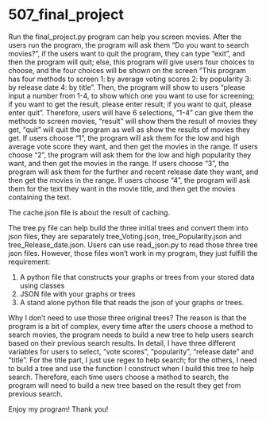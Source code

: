 # 507_final_project

Run the final_project.py program can help you screen movies.
After the users run the program, the program will ask them “Do you want to search movies?”, if the users want to quit the program, they can type “exit”, and then the program will quit; else, this program will give users four choices to choose, and the four choices will be shown on the screen “This program has four methods to screen 1: by average voting scores 2: by popularity 3: by release date 4: by title”. Then, the program will show to users “please input a number from 1-4, to show which one you want to use for screening; if you want to get the result, please enter result; if you want to quit, please enter quit”. Therefore, users will have 6 selections, “1-4” can give them the methods to screen movies, “result” will show them the result of movies they get, “quit” will quit the program as well as show the results of movies they get. If users choose “1”, the program will ask them for the low and high average vote score they want, and then get the movies in the range. If users choose “2”, the program will ask them for the low and high popularity they want, and then get the movies in the range. If users choose “3”, the program will ask them for the further and recent release date they want, and then get the movies in the range. If users choose “4”, the program will ask them for the text they want in the movie title, and then get the movies containing the text.


The cache.json file is about the result of caching.

The tree.py file can help build the three initial trees and convert them into json files, they are separately tree_Voting.json, tree_Popularity.json and tree_Release_date.json. Users can use read_json.py to read those three tree json files. However, those files won’t work in my program, they just fulfill the requirement:
1.	A python file that constructs your graphs or trees from your stored data using classes
2.	JSON file with your graphs or trees
3.	A stand alone python file that reads the json of your graphs or trees.

Why I don’t need to use those three original trees? The reason is that the program is a bit of complex, every time after the users choose a method to search movies, the program needs to build a new tree to help users search based on their previous search results. In detail, I have three different variables for users to select, “vote scores”, “popularity”, “release date” and “title”. For the title part, I just use regex to help search; for the others, I need to build a tree and use the function I construct when I build this tree to help search. Therefore, each time users choose a method to search, the program will need to build a new tree based on the result they get from previous search. 

Enjoy my program!
Thank you!
